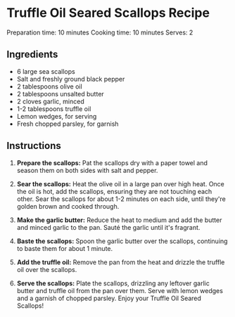 # Truffle Oil Seared Scallops Recipe

Preparation time: 10 minutes
Cooking time: 10 minutes
Serves: 2

## Ingredients

- 6 large sea scallops
- Salt and freshly ground black pepper
- 2 tablespoons olive oil
- 2 tablespoons unsalted butter
- 2 cloves garlic, minced
- 1-2 tablespoons truffle oil
- Lemon wedges, for serving
- Fresh chopped parsley, for garnish

## Instructions

1. **Prepare the scallops:** Pat the scallops dry with a paper towel and season them on both sides with salt and pepper.

2. **Sear the scallops:** Heat the olive oil in a large pan over high heat. Once the oil is hot, add the scallops, ensuring they are not touching each other. Sear the scallops for about 1-2 minutes on each side, until they're golden brown and cooked through.

3. **Make the garlic butter:** Reduce the heat to medium and add the butter and minced garlic to the pan. Sauté the garlic until it's fragrant.

4. **Baste the scallops:** Spoon the garlic butter over the scallops, continuing to baste them for about 1 minute.

5. **Add the truffle oil:** Remove the pan from the heat and drizzle the truffle oil over the scallops.

6. **Serve the scallops:** Plate the scallops, drizzling any leftover garlic butter and truffle oil from the pan over them. Serve with lemon wedges and a garnish of chopped parsley. Enjoy your Truffle Oil Seared Scallops!

